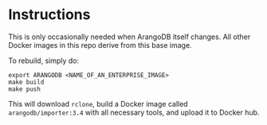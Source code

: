 # Instructions

This is only occasionally needed when ArangoDB itself changes. All other
Docker images in this repo derive from this base image.

To rebuild, simply do:

~~~~~
export ARANGODB <NAME_OF_AN_ENTERPRISE_IMAGE>
make build
make push
~~~~~

This will download `rclone`, build a Docker image called
`arangodb/importer:3.4` with all necessary tools, and upload it
to Docker hub.
